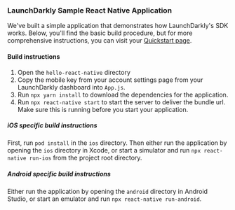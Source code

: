 ### LaunchDarkly Sample React Native Application

We've built a simple application that demonstrates how LaunchDarkly's SDK works. Below, you'll find the basic build procedure, but for more comprehensive instructions, you can visit your [Quickstart page](https://app.launchdarkly.com/quickstart#/).

#### Build instructions
1. Open the `hello-react-native` directory
2. Copy the mobile key from your account settings page from your LaunchDarkly dashboard into `App.js`.
3. Run `npx yarn install` to download the dependencies for the application.
4. Run `npx react-native start` to start the server to deliver the bundle url. Make sure this is running before you start your application.

##### iOS specific build instructions
First, run `pod install` in the `ios` directory. Then either run the application by opening the `ios` directory in Xcode, or start a simulator and run `npx react-native run-ios` from the project root directory.

##### Android specific build instructions
Either run the application by opening the `android` directory in Android Studio, or start an emulator and run `npx react-native run-android`.

